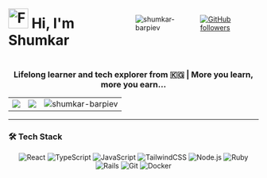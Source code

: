
<div style="display: flex; gap: 10px; align-items: center;">
  <h1>
    <img src="https://user-images.githubusercontent.com/74038190/216122041-518ac897-8d92-4c6b-9b3f-ca01dcaf38ee.png" alt="Fire" width="40" />
    Hi, I'm Shumkar
  </h1>
  <img src="https://komarev.com/ghpvc/?username=shumkar-barpiev&label=Profile%20views&color=0e75b6&style=flat" alt="shumkar-barpiev" />
  <a href="https://github.com/shumkar-barpiev?tab=followers">
    <img alt="GitHub followers" src="https://img.shields.io/github/followers/shumkar-barpiev?color=green&logo=github">
  </a>
</div>

<h3 align="center">Lifelong learner and tech explorer from 🇰🇬 | More you learn, more you earn...</h3>

<table align="center">
  <tr>
    <td>
      <img src="https://github-profile-summary-cards.vercel.app/api/cards/stats?username=shumkar-barpiev&theme=radical" />
    </td>
    <td>
      <img src="https://github-profile-summary-cards.vercel.app/api/cards/productive-time?username=shumkar-barpiev&theme=radical" />
    </td>
    <td valign="center">
      <img src="https://github-readme-stats.vercel.app/api/top-langs?username=shumkar-barpiev&show_icons=true&locale=en&layout=compact&theme=radical&hide_border=true" alt="shumkar-barpiev" />
    </td>
   
  </tr>
</table>


---

### 🛠️ Tech Stack

<p align="center">
  <!-- Frontend -->
  <img src="https://img.shields.io/badge/React-20232A?style=for-the-badge&logo=react&logoColor=61DAFB" alt="React" />
  <img src="https://img.shields.io/badge/TypeScript-007ACC?style=for-the-badge&logo=typescript&logoColor=white" alt="TypeScript" />
  <img src="https://img.shields.io/badge/JavaScript-F7DF1E?style=for-the-badge&logo=javascript&logoColor=black" alt="JavaScript" />
  <img src="https://img.shields.io/badge/Tailwind_CSS-38B2AC?style=for-the-badge&logo=tailwind-css&logoColor=white" alt="TailwindCSS" />
  
  <!-- Backend -->
  <img src="https://img.shields.io/badge/Node.js-339933?style=for-the-badge&logo=nodedotjs&logoColor=white" alt="Node.js" />
  <img src="https://img.shields.io/badge/Ruby-CC342D?style=for-the-badge&logo=ruby&logoColor=white" alt="Ruby" />
  <img src="https://img.shields.io/badge/Ruby_on_Rails-CC0000?style=for-the-badge&logo=ruby-on-rails&logoColor=white" alt="Rails" />
  
  <!-- Tools -->
  <img src="https://img.shields.io/badge/GIT-E44C30?style=for-the-badge&logo=git&logoColor=white" alt="Git" />
  <img src="https://img.shields.io/badge/Docker-2CA5E0?style=for-the-badge&logo=docker&logoColor=white" alt="Docker" />
</p>



